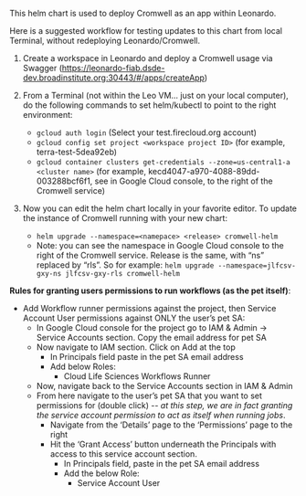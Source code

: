 This helm chart is used to deploy Cromwell as an app within Leonardo. 

Here is a suggested workflow for testing updates to this chart from local Terminal, without redeploying Leonardo/Cromwell.

1. Create a workspace in Leonardo and deploy a Cromwell usage via Swagger (https://leonardo-fiab.dsde-dev.broadinstitute.org:30443/#/apps/createApp)

2. From a Terminal (not within the Leo VM… just on your local computer), do the following commands to set helm/kubectl to point to the right environment:
   - `gcloud auth login` (Select your test.firecloud.org account)
   - `gcloud config set project <workspace project ID>` (for example, terra-test-5dea92eb)
   - `gcloud container clusters get-credentials --zone=us-central1-a <cluster name>` (for example, kecd4047-a970-4088-89dd-003288bcf6f1, see in Google Cloud console, to the right of the Cromwell service)

3. Now you can edit the helm chart locally in your favorite editor. To update the instance of Cromwell running with your new chart:
   - `helm upgrade --namespace=<namepace> <release> cromwell-helm` 
   - Note: you can see the namespace in Google Cloud console to the right of the Cromwell service. Release is the same, with “ns” replaced by “rls”.
     So for example: `helm upgrade --namespace=jlfcsv-gxy-ns jlfcsv-gxy-rls cromwell-helm`

**Rules for granting users permissions to run workflows (as the pet itself)**:
- Add Workflow runner permissions against the project, then Service Account User permissions against ONLY the user’s pet SA:
   - In Google Cloud console for the project go to IAM & Admin → Service Accounts section. Copy the email address for pet SA
   - Now navigate to IAM section. Click on Add at the top
      - In Principals field paste in the pet SA email address
      - Add below Roles:
         - Cloud Life Sciences Workflows Runner
   - Now, navigate back to the Service Accounts section in IAM & Admin
   - From here navigate to the user’s pet SA that you want to set permissions for (double click) -- *at this step, we are in fact granting the service       account permission to act as itself when running jobs*.
      - Navigate from the ‘Details’ page to the ‘Permissions’ page to the right
      - Hit the ‘Grant Access’ button underneath the Principals with access to this service account section.
         - In Principals field, paste in the pet SA email address
         - Add the below Role:
            - Service Account User
